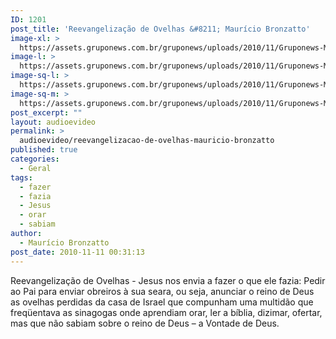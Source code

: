 ```yaml
---
ID: 1201
post_title: 'Reevangelização de Ovelhas &#8211; Maurício Bronzatto'
image-xl: >
  https://assets.gruponews.com.br/gruponews/uploads/2010/11/Gruponews-MauricioBronzatto_0811566-868.jpg
image-l: >
  https://assets.gruponews.com.br/gruponews/uploads/2010/11/Gruponews-MauricioBronzatto_0811566-868.jpg
image-sq-l: >
  https://assets.gruponews.com.br/gruponews/uploads/2010/11/Gruponews-MauricioBronzatto_0811566-868.jpg
image-sq-m: >
  https://assets.gruponews.com.br/gruponews/uploads/2010/11/Gruponews-MauricioBronzatto_0811566-868.jpg
post_excerpt: ""
layout: audioevideo
permalink: >
  audioevideo/reevangelizacao-de-ovelhas-mauricio-bronzatto
published: true
categories:
  - Geral
tags:
  - fazer
  - fazia
  - Jesus
  - orar
  - sabiam
author:
  - Maurício Bronzatto
post_date: 2010-11-11 00:31:13
---
```

Reevangelização de Ovelhas - Jesus nos envia a fazer o que ele fazia: Pedir ao Pai para enviar obreiros à sua seara, ou seja, anunciar o reino de Deus as ovelhas perdidas da casa de Israel que compunham uma multidão que freqüentava as sinagogas onde aprendiam orar, ler a bíblia, dizimar, ofertar, mas que não sabiam sobre o reino de Deus – a Vontade de Deus.